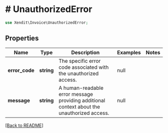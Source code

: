 # # UnauthorizedError


```php
use Xendit\Invoice\UnauthorizedError;
```
## Properties

| Name | Type | Description | Examples | Notes |
| ------------ | ------------- | ------------- | ------------- | -------------|
| **error_code** | **string** | The specific error code associated with the unauthorized access. | null |  |
| **message** | **string** | A human-readable error message providing additional context about the unauthorized access. | null |  |


[[Back to README]](../../README.md)
